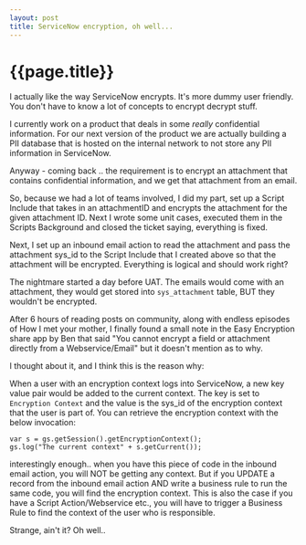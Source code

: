 ```yaml
---
layout: post
title: ServiceNow encryption, oh well...
--- 
```




 {{page.title}}
======================================================




I actually like the way ServiceNow encrypts. It's more dummy user friendly. You don't have to know a lot of concepts to encrypt decrypt stuff.

I currently work on a product that deals in some _really_ confidential information. For our next version of the product we are actually building a PII database that is hosted on the internal network to not store any PII information in ServiceNow.

Anyway - coming back .. the requirement is to encrypt an attachment that contains confidential information, and we get that attachment from an email. 

So, because we had a lot of teams involved, I did my part, set up a Script Include that takes in an attachmentID and encrypts the attachment for the given attachment ID. Next I wrote some unit cases, executed them in the Scripts Background and closed the ticket saying, everything is fixed. 

Next, I set up an inbound email action to read the attachment and pass the attachment sys_id to the Script Include that I created above so that the attachment will be encrypted. Everything is logical and should work right?

The nightmare started a day before UAT. The emails would come with an attachment, they would get stored into `sys_attachment` table, BUT they wouldn't be encrypted. 

After 6 hours of reading posts on community, along with endless episodes of How I met your mother, I finally found a small note in the Easy Encryption share app by Ben that said "You cannot encrypt a field or attachment directly from a Webservice/Email" but it doesn't mention as to why.

I thought about it, and I think this is the reason why:

When a user with an encryption context logs into ServiceNow, a new key value pair would be added to the current context. The key is set to `Encryption Context` and the value is the sys_id of the encryption context that the user is part of. You can retrieve the encryption context with the below invocation:

    var s = gs.getSession().getEncryptionContext();
    gs.log("The current context" + s.getCurrent());

interestingly enough.. when you have this piece of code in the inbound email action, you will NOT be getting any context. But if you UPDATE a record from the inbound email action AND write a business rule to run the same code, you will find the encryption context. This is also the case if you have a Script Action/Webservice etc., you will have to trigger a Business Rule to find the context of the user who is responsible.

Strange, ain't it? Oh well..



